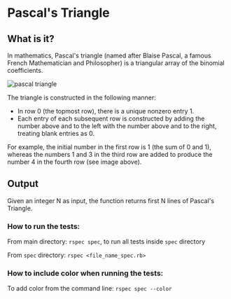 # Pascal's Triangle

## What is it?

In mathematics, Pascal's triangle (named after Blaise Pascal, a famous French Mathematician and Philosopher) is a triangular array of the binomial coefficients.

![pascal triangle](https://upload.wikimedia.org/wikipedia/commons/thumb/0/0d/PascalTriangleAnimated2.gif/220px-PascalTriangleAnimated2.gif)

The triangle is constructed in the following manner:

* In row 0 (the topmost row), there is a unique nonzero entry 1.
* Each entry of each subsequent row is constructed by adding the number above and to the left with the number above and to the right, treating blank entries as 0.

For example, the initial number in the first row is 1 (the sum of 0 and 1), whereas the numbers 1 and 3 in the third row are added to produce the number 4 in the fourth row (see image above).

## Output

Given an integer N as input, the function returns first N lines of Pascal's Triangle.

### How to run the tests:

From main directory: `rspec spec`, to run all tests inside `spec` directory

From `spec` directory: `rspec <file_name_spec.rb>`

### How to include color when running the tests:

To add color from the command line: `rspec spec --color`
